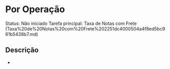 # Por Operação

Status: Não iniciado Tarefa principal: Taxa de Notas com Frete (Taxa%20de%20Notas%20com%20Frete%202251dc4000504a4f8ed5bc961b5438b7.md)

## Descrição

*

